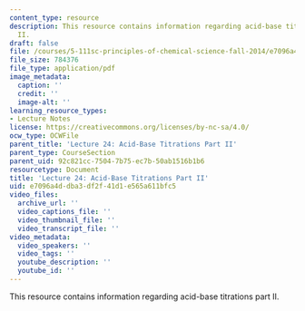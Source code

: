 ```yaml
---
content_type: resource
description: This resource contains information regarding acid-base titrations part
  II.
draft: false
file: /courses/5-111sc-principles-of-chemical-science-fall-2014/e7096a4ddba3df2f41d1e565a611bfc5_MIT5_111F14_Lec24.pdf
file_size: 784376
file_type: application/pdf
image_metadata:
  caption: ''
  credit: ''
  image-alt: ''
learning_resource_types:
- Lecture Notes
license: https://creativecommons.org/licenses/by-nc-sa/4.0/
ocw_type: OCWFile
parent_title: 'Lecture 24: Acid-Base Titrations Part II'
parent_type: CourseSection
parent_uid: 92c821cc-7504-7b75-ec7b-50ab1516b1b6
resourcetype: Document
title: 'Lecture 24: Acid-Base Titrations Part II'
uid: e7096a4d-dba3-df2f-41d1-e565a611bfc5
video_files:
  archive_url: ''
  video_captions_file: ''
  video_thumbnail_file: ''
  video_transcript_file: ''
video_metadata:
  video_speakers: ''
  video_tags: ''
  youtube_description: ''
  youtube_id: ''
---
```

This resource contains information regarding acid-base titrations part II.